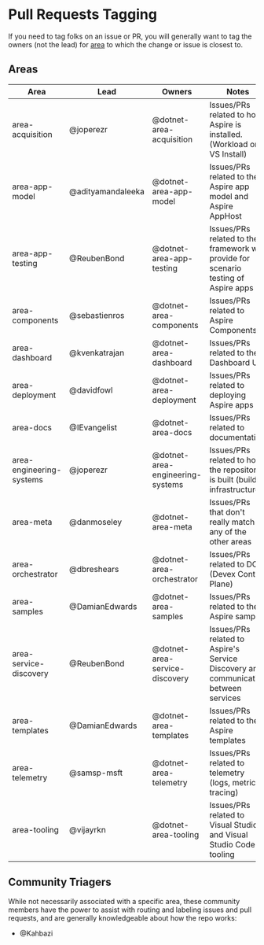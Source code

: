 # Pull Requests Tagging

If you need to tag folks on an issue or PR, you will generally want to tag the owners (not the lead) for [area](#areas) to which the change or issue is closest to.

## Areas

| Area                      | Lead                 | Owners                            | Notes                                                                                             |
|---------------------------|----------------------|-----------------------------------|---------------------------------------------------------------------------------------------------|
| area-acquisition          | @joperezr            | @dotnet-area-acquisition          | Issues/PRs related to how Aspire is installed. (Workload or VS Install)                           |
| area-app-model            | @adityamandaleeka    | @dotnet-area-app-model            | Issues/PRs related to the Aspire app model and Aspire AppHost                                     |
| area-app-testing          | @ReubenBond          | @dotnet-area-app-testing          | Issues/PRs related to the framework we provide for scenario testing of Aspire apps                |
| area-components           | @sebastienros        | @dotnet-area-components           | Issues/PRs related to Aspire Components                                                           |
| area-dashboard            | @kvenkatrajan        | @dotnet-area-dashboard            | Issues/PRs related to the Dashboard UI                                                            |
| area-deployment           | @davidfowl           | @dotnet-area-deployment           | Issues/PRs related to deploying Aspire apps                                                       |
| area-docs                 | @IEvangelist         | @dotnet-area-docs                 | Issues/PRs related to documentation                                                               |
| area-engineering-systems  | @joperezr            | @dotnet-area-engineering-systems  | Issues/PRs related to how the repository is built (build infrastructure)                          |
| area-meta                 | @danmoseley          | @dotnet-area-meta                 | Issues/PRs that don't really match any of the other areas                                         |
| area-orchestrator         | @dbreshears          | @dotnet-area-orchestrator         | Issues/PRs related to DCP (Devex Control Plane)                                                   |
| area-samples              | @DamianEdwards       | @dotnet-area-samples              | Issues/PRs related to the Aspire samples                                                          |
| area-service-discovery    | @ReubenBond          | @dotnet-area-service-discovery    | Issues/PRs related to Aspire's Service Discovery and communication between services               |
| area-templates            | @DamianEdwards       | @dotnet-area-templates            | Issues/PRs related to the Aspire templates                                                        |
| area-telemetry            | @samsp-msft          | @dotnet-area-telemetry            | Issues/PRs related to telemetry (logs, metrics, tracing)                                          |
| area-tooling              | @vijayrkn            | @dotnet-area-tooling              | Issues/PRs related to Visual Studio and Visual Studio Code tooling                                |

## Community Triagers

While not necessarily associated with a specific area, these community members have the power to assist with routing and labeling issues and pull requests, and are generally knowledgeable about how the repo works:

* @Kahbazi